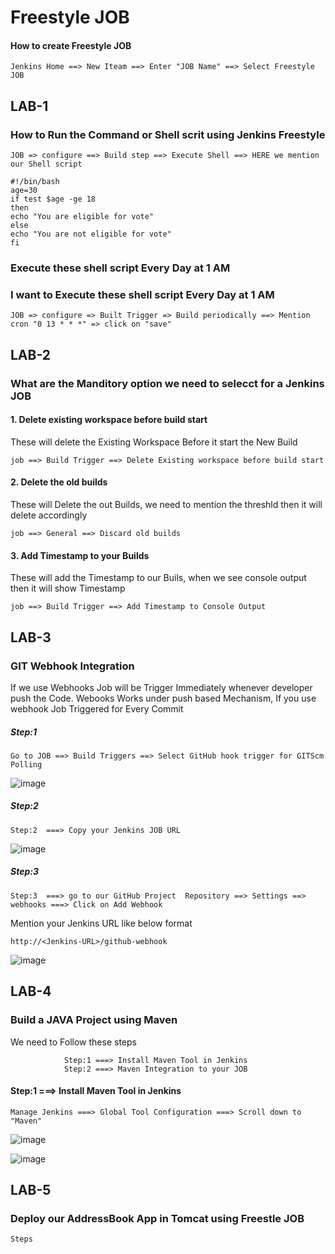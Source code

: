 # Freestyle JOB
#### How to create Freestyle JOB
```
Jenkins Home ==> New Iteam ==> Enter "JOB Name" ==> Select Freestyle JOB
``` 
## LAB-1
### How to Run the Command or Shell scrit using Jenkins Freestyle
```
JOB => configure ==> Build step ==> Execute Shell ==> HERE we mention our Shell script
```
```
#!/bin/bash
age=30
if test $age -ge 18
then
echo "You are eligible for vote"
else
echo "You are not eligible for vote"
fi
```
### Execute these shell script Every Day at 1 AM
### I want to Execute these shell script Every Day at 1 AM

```
JOB => configure => Built Trigger => Build periodically ==> Mention cron "0 13 * * *" => click on "save"
```
## LAB-2
### What are the Manditory option we need to selecct for a Jenkins JOB

#### 1. Delete existing workspace before build start

These will delete the Existing Workspace Before it start the New Build
```
job ==> Build Trigger ==> Delete Existing workspace before build start
```
#### 2. Delete the old builds

These will Delete the out Builds, we need to mention the threshld then it will delete accordingly 
```
job ==> General ==> Discard old builds
```

#### 3. Add Timestamp to your Builds

These will add the Timestamp to our Buils, when we see console output then it will show Timestamp
```
job ==> Build Trigger ==> Add Timestamp to Console Output
```

## LAB-3
### GIT Webhook Integration

If we use Webhooks Job will be Trigger Immediately whenever developer push the Code. 
    Webooks Works under push based Mechanism, If you use webhook Job Triggered for Every Commit

##### Step:1 
```
Go to JOB ==> Build Triggers ==> Select GitHub hook trigger for GITScm Polling
```
![image](https://github.com/user-attachments/assets/5f1110df-5a7d-4c75-b1dc-b9f16bf3453c)

##### Step:2 
```
Step:2  ===> Copy your Jenkins JOB URL
```
![image](https://github.com/user-attachments/assets/81f1660b-6b81-4e7e-a60b-926e16e0b6c8)

##### Step:3
```
Step:3  ===> go to our GitHub Project  Repository ==> Settings ==> webhooks ===> Click on Add Webhook
```
Mention your Jenkins URL like below format
```
http://<Jenkins-URL>/github-webhook
```
![image](https://github.com/user-attachments/assets/10841439-a3e8-4a39-979e-b9525d523686)


## LAB-4
### Build a JAVA Project using Maven
We need to Follow these steps
```
            Step:1 ===> Install Maven Tool in Jenkins
            Step:2 ===> Maven Integration to your JOB
```
#### Step:1 ===> Install Maven Tool in Jenkins
```
Manage Jenkins ===> Global Tool Configuration ===> Scroll down to "Maven"
```
![image](https://github.com/user-attachments/assets/f8b7f6a4-ff32-4d58-8543-aba2d57dc399)

![image](https://github.com/user-attachments/assets/2bd46ea3-38c5-4e60-86e1-46bb8cd7f0b2)


## LAB-5
### Deploy our AddressBook App in Tomcat using Freestle JOB

```
Steps
```

